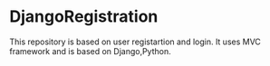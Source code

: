 # DjangoRegistration

This repository is based on user registartion and login.
It uses MVC framework and is based on Django,Python.

